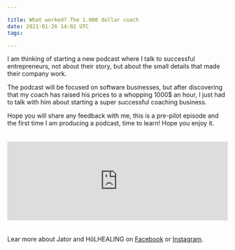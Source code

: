 ```yaml
---

title: What worked? The 1.000 dollar coach
date: 2021-01-26 14:02 UTC
tags: 

---
```


I am thinking of starting a new podcast where I talk to successful entrepreneurs, not about their story, but about the small details that made their company work.

The podcast will be focused on software businesses, but after discovering that my coach has raised his prices to a whopping 1000$ an hour, I just had to talk with him about starting a super successful coaching business.

Hope you will share any feedback with me, this is a pre-pilot episode and the first time I am producing a podcast, time to learn! Hope you enjoy it.

<iframe style="margin-bottom: 20px; margin-top: 20px;" width="100%" height="180" frameborder="no" scrolling="no" seamless src="https://share.transistor.fm/e/04226864"></iframe>


Lear more about Jator and HōLHEALING on <a href="https://www.facebook.com/getholhealing">Facebook</a> or <a href="https://www.instagram.com/getholhealing/">Instagram</a>.